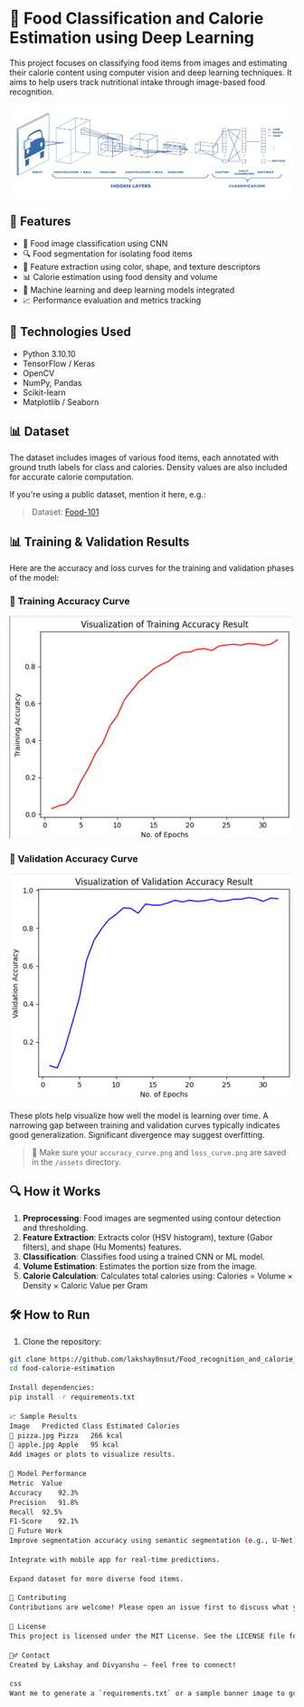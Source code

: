 # 🍱 Food Classification and Calorie Estimation using Deep Learning

This project focuses on classifying food items from images and estimating their calorie content using computer vision and deep learning techniques. It aims to help users track nutritional intake through image-based food recognition.

![Food Calorie Estimation](./assets/food_banner.png) <!-- Add your own banner or sample image -->

## 🚀 Features

- 🍔 Food image classification using CNN
- 🔍 Food segmentation for isolating food items
- 🎨 Feature extraction using color, shape, and texture descriptors
- 📊 Calorie estimation using food density and volume
- 🧠 Machine learning and deep learning models integrated
- 📈 Performance evaluation and metrics tracking

## 🧰 Technologies Used

- Python 3.10.10
- TensorFlow / Keras
- OpenCV
- NumPy, Pandas
- Scikit-learn
- Matplotlib / Seaborn


## 📊 Dataset

The dataset includes images of various food items, each annotated with ground truth labels for class and calories. Density values are also included for accurate calorie computation.

If you're using a public dataset, mention it here, e.g.:

> Dataset: [Food-101](https://www.kaggle.com/datasets/kritikseth/fruit-and-vegetable-image-recognition)
## 📊 Training & Validation Results

Here are the accuracy and loss curves for the training and validation phases of the model:

### 🔹 Training Accuracy Curve
<img src="./assets/training_accuracy.png" alt="Accuracy Curve" width="500"/>

### 🔹 Validation Accuracy Curve
<img src="./assets/validation_accuracy.png" alt="Accuracy Curve" width="500"/>

These plots help visualize how well the model is learning over time. A narrowing gap between training and validation curves typically indicates good generalization. Significant divergence may suggest overfitting.

> 📁 Make sure your `accuracy_curve.png` and `loss_curve.png` are saved in the `/assets` directory.


## 🔍 How it Works

1. **Preprocessing**: Food images are segmented using contour detection and thresholding.
2. **Feature Extraction**: Extracts color (HSV histogram), texture (Gabor filters), and shape (Hu Moments) features.
3. **Classification**: Classifies food using a trained CNN or ML model.
4. **Volume Estimation**: Estimates the portion size from the image.
5. **Calorie Calculation**: Calculates total calories using:
Calories = Volume × Density × Caloric Value per Gram


## 🛠️ How to Run

1. Clone the repository:
```bash
git clone https://github.com/lakshay0nsut/Food_recognition_and_calorie_estimation.git
cd food-calorie-estimation

Install dependencies:
pip install -r requirements.txt

📈 Sample Results
Image	Predicted Class	Estimated Calories
🍕 pizza.jpg	Pizza	266 kcal
🍎 apple.jpg	Apple	95 kcal
Add images or plots to visualize results.

🤖 Model Performance
Metric	Value
Accuracy	92.3%
Precision	91.8%
Recall	92.5%
F1-Score	92.1%
📌 Future Work
Improve segmentation accuracy using semantic segmentation (e.g., U-Net).

Integrate with mobile app for real-time predictions.

Expand dataset for more diverse food items.

🙌 Contributing
Contributions are welcome! Please open an issue first to discuss what you would like to change.

📄 License
This project is licensed under the MIT License. See the LICENSE file for details.

🙋‍♂️ Contact
Created by Lakshay and Divyanshu — feel free to connect!

css
Want me to generate a `requirements.txt` or a sample banner image to go along with it?
